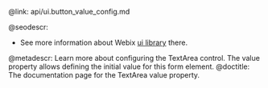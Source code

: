 @link: api/ui.button_value_config.md

@seodescr:

- See more information about Webix [ui library](https://webix.com) there.

@metadescr: Learn more about configuring the TextArea control. The value property allows defining the initial value for this form element.
@doctitle: The documentation page for the TextArea value property. 